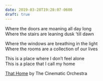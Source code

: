 ```yaml
---
date: 2019-03-28T19:28:07-0600
draft: true
---
```




Where the doors are moaning all day long  
Where the stairs are leaning dusk ‘till dawn

Where the windows are breathing in the light  
Where the rooms are a collection of our lives

This is a place where I don’t feel alone  
This is a place that I call my home

[That Home](https://genius.com/The-cinematic-orchestra-that-home-lyrics) by The Cinematic Orchestra



